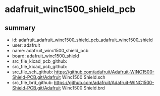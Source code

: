 # adafruit_winc1500_shield_pcb
 
## summary 
* id: adafruit_adafruit_winc1500_shield_pcb_adafruit_winc1500_shield
* user: adafruit
* name: adafruit_winc1500_shield_pcb
* board: adafruit_winc1500_shield
* src_file_kicad_pcb_github: 
* src_file_kicad_pcb_github: 
* src_file_sch_github: https://github.com/adafruit/Adafruit-WINC1500-Shield-PCB.git/Adafruit Winc1500 Shield.sch
* src_file_brd_github: https://github.com/adafruit/Adafruit-WINC1500-Shield-PCB.git/Adafruit Winc1500 Shield.brd



